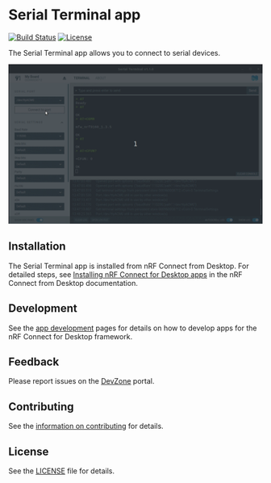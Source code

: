 # Serial Terminal app

[![Build Status](https://dev.azure.com/NordicSemiconductor/Wayland/_apis/build/status/pc-nrfconnect-serial-terminal?branchName=main)](https://dev.azure.com/NordicSemiconductor/Wayland/_build/latest?definitionId=126&branchName=main)
[![License](https://img.shields.io/badge/license-Modified%20BSD%20License-blue.svg)](LICENSE)

The Serial Terminal app allows you to connect to serial devices.

![screenshot](resources/screenshoot.gif)

## Installation

The Serial Terminal app is installed from nRF Connect from Desktop. For detailed
steps, see
[Installing nRF Connect for Desktop apps](https://docs.nordicsemi.com/bundle/nrf-connect-desktop/page/installing_apps.html)
in the nRF Connect from Desktop documentation.

## Development

See the
[app development](https://nordicsemiconductor.github.io/pc-nrfconnect-docs/)
pages for details on how to develop apps for the nRF Connect for Desktop
framework.

## Feedback

Please report issues on the [DevZone](https://devzone.nordicsemi.com) portal.

## Contributing

See the
[information on contributing](https://nordicsemiconductor.github.io/pc-nrfconnect-docs/contributing)
for details.

## License

See the [LICENSE](LICENSE) file for details.
